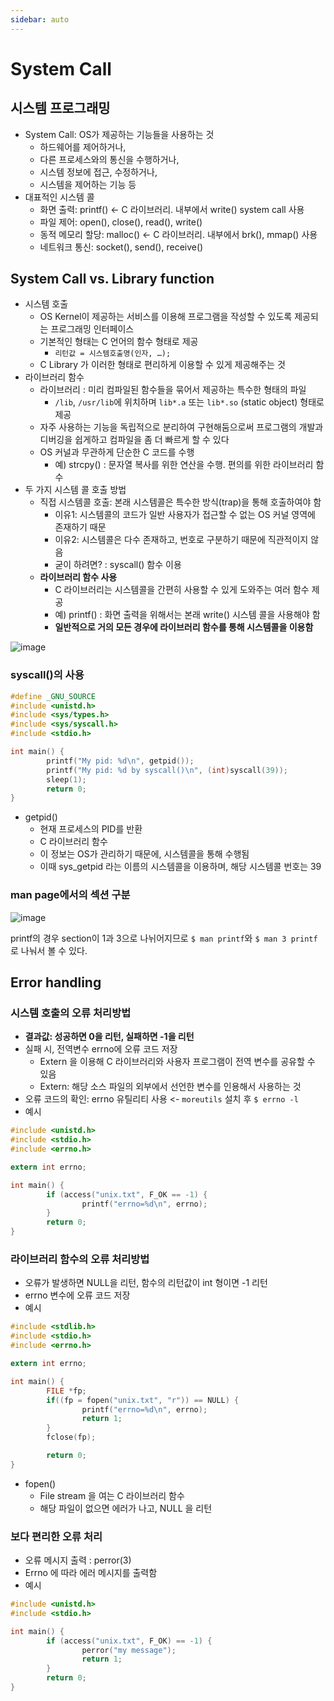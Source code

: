 ```yaml
---
sidebar: auto
---
```


# System Call

## 시스템 프로그래밍

- System Call: OS가 제공하는 기능들을 사용하는 것
    - 하드웨어를 제어하거나,
    - 다른 프로세스와의 통신을 수행하거나,
    - 시스템 정보에 접근, 수정하거나,
    - 시스템을 제어하는 기능 등
- 대표적인 시스템 콜
    - 화면 출력: printf() <- C 라이브러리. 내부에서 write() system call 사용
    - 파일 제어: open(), close(), read(), write()
    - 동적 메모리 할당: malloc() <- C 라이브러리. 내부에서 brk(), mmap() 사용
    - 네트워크 통신: socket(), send(), receive()

## System Call vs. Library function

- 시스템 호출
    - OS Kernel이 제공하는 서비스를 이용해 프로그램을 작성할 수 있도록 제공되는 프로그래밍 인터페이스
    - 기본적인 형태는 C 언어의 함수 형태로 제공
        - `리턴값 = 시스템호출명(인자, …);`
    - C Library 가 이러한 형태로 편리하게 이용할 수 있게 제공해주는 것
- 라이브러리 함수
    - 라이브러리 : 미리 컴파일된 함수들을 묶어서 제공하는 특수한 형태의 파일
        - `/lib`, `/usr/lib`에 위치하며 `lib*.a` 또는 `lib*.so` (static object) 형태로 제공
    - 자주 사용하는 기능을 독립적으로 분리하여 구현해둠으로써 프로그램의 개발과 디버깅을 쉽게하고 컴파일을 좀 더 빠르게 할 수 있다
    - OS 커널과 무관하게 단순한 C 코드를 수행
        - 예) strcpy() : 문자열 복사를 위한 연산을 수행. 편의를 위한 라이브러리 함수
- 두 가지 시스템 콜 호출 방법
    - 직접 시스템콜 호출: 본래 시스템콜은 특수한 방식(trap)을 통해 호출하여야 함
        - 이유1: 시스템콜의 코드가 일반 사용자가 접근할 수 없는 OS 커널 영역에 존재하기 때문
        - 이유2: 시스템콜은 다수 존재하고, 번호로 구분하기 때문에 직관적이지 않음
        - 굳이 하려면? : syscall() 함수 이용
    - **라이브러리 함수 사용**
        - C 라이브러리는 시스템콜을 간편히 사용할 수 있게 도와주는 여러 함수 제공
        - 예) printf() : 화면 출력을 위해서는 본래 write() 시스템 콜을 사용해야 함
        - **일반적으로 거의 모든 경우에 라이브러리 함수를 통해 시스템콜을 이용함**

![image](https://user-images.githubusercontent.com/59367782/96449848-666c7680-1250-11eb-9968-46781fa0c72e.png)


### syscall()의 사용

```c
#define _GNU_SOURCE
#include <unistd.h>
#include <sys/types.h>
#include <sys/syscall.h>
#include <stdio.h>

int main() {
        printf("My pid: %d\n", getpid());
        printf("My pid: %d by syscall()\n", (int)syscall(39));
        sleep(1);
        return 0;
}
```

- getpid()
    - 현재 프로세스의 PID를 반환
    - C 라이브러리 함수
    - 이 정보는 OS가 관리하기 때문에, 시스템콜을 통해 수행됨
    - 이때 sys_getpid 라는 이름의 시스템콜을 이용하며, 해당 시스템콜 번호는 39

### man page에서의 섹션 구분

![image](https://user-images.githubusercontent.com/59367782/96450868-bc8de980-1251-11eb-9e3d-f3746a2ee180.png)

printf의 경우 section이 1과 3으로 나뉘어지므로 `$ man printf`와 `$ man 3 printf`로 나눠서 볼 수 있다.

## Error handling

### 시스템 호출의 오류 처리방법

- **결과값: 성공하면 0을 리턴, 실패하면 -1을 리턴**
- 실패 시, 전역변수 errno에 오류 코드 저장
    - Extern 을 이용해 C 라이브러리와 사용자 프로그램이 전역 변수를 공유할 수 있음
    - Extern: 해당 소스 파일의 외부에서 선언한 변수를 인용해서 사용하는 것
- 오류 코드의 확인: errno 유틸리티 사용 <- `moreutils` 설치 후  `$ errno -l`
- 예시
```c
#include <unistd.h>
#include <stdio.h>
#include <errno.h>

extern int errno;

int main() {
        if (access("unix.txt", F_OK == -1) {
                printf("errno=%d\n", errno);
        }       
        return 0;
}  
```

### 라이브러리 함수의 오류 처리방법

- 오류가 발생하면 NULL을 리턴, 함수의 리턴값이 int 형이면 -1 리턴
- errno 변수에 오류 코드 저장
- 예시
```c
#include <stdlib.h>
#include <stdio.h>
#include <errno.h>

extern int errno;

int main() {
        FILE *fp;
        if((fp = fopen("unix.txt", "r")) == NULL) {
                printf("errno=%d\n", errno);
                return 1;
        }
        fclose(fp);

        return 0;
}
```


- fopen()
    - File stream 을 여는 C 라이브러리 함수
    - 해당 파일이 없으면 에러가 나고, NULL 을 리턴

### 보다 편리한 오류 처리

- 오류 메시지 출력 : perror(3)
- Errno 에 따라 에러 메시지를 출력함
- 예시
```c
#include <unistd.h>
#include <stdio.h>

int main() {
        if (access("unix.txt", F_OK) == -1) {
                perror("my message");
                return 1;
        }
        return 0;
}
```